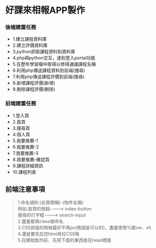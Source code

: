 # 好課來相報APP製作
### 後端建置任務
<ul>
<li>1.建立課程資料庫</li>
<li>2.建立評價資料庫</li>
<li>3.python抓取課程資料到資料庫</li>
<li>4.php與python交互，達到登入portal功能</li>
<li>5.在歷年學習檔中取得以修得通識課程名稱</li>
<li>6.利用php傳送課程資料到前端(搜尋)</li>
<li>7.利用php傳送課程評價到前端(搜尋)</li>
<li>8.新增課程評價(新增)</li>
<li>9.刪除課程評價(刪除)</li>
</ul>

### 前端建置任務
<ul>
<li>1.登入頁</li>
<li>2.首頁</li>
<li>3.搜尋頁</li>
<li>4.個人頁</li>
<li>5.我要推薦-1</li>
<li>6.我要推薦-2</li>
<li>7.我要推薦-3</li>
<li>8.我要推薦-確認頁</li>
<li>9.課程詳細資訊</li>
<li>10.課程列表</li>
</ul>

## 前端注意事項
>1.命名規則:(此頁簡稱)-(物件名稱)<br/>
  例如:首頁的按鈕---->  index-button<br/>
       搜尋的打字框---->  search-input<br/>
>2.盡量都用class做命名<br/>
>3.CSS排版的時候最好不用px(微調是可以的)，盡量使用%跟vw、vh<br/>
>4.還是要先拉完html再拉CSS哦<br/>
>5.在開始製作前、先把下面的東西放在head裡面<br/>
<pre><code><meta charset="UTF-8">
  <meta name="viewport" content="initial-scale=1, maximum-scale=1, user-scalable=no, width=device-width"></code></pre>
